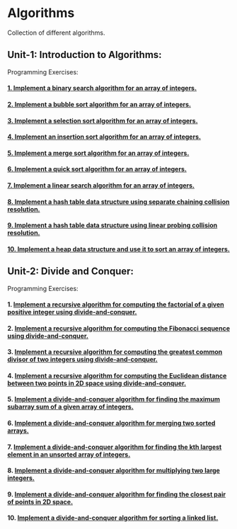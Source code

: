 # Algorithms
Collection of different algorithms.

## Unit-1: Introduction to Algorithms:
Programming Exercises:
#### [1. Implement a binary search algorithm for an array of integers.](https://github.com/manisha-nair28/Algorithms/tree/main/1.%20Binary%20Search)
#### [2. Implement a bubble sort algorithm for an array of integers.](https://github.com/manisha-nair28/Algorithms/tree/main/2.%20Bubble%20Sort)
#### [3. Implement a selection sort algorithm for an array of integers.](https://github.com/manisha-nair28/Algorithms/tree/main/3.%20Selection%20Sort)
#### [4. Implement an insertion sort algorithm for an array of integers.](https://github.com/manisha-nair28/Algorithms/tree/main/4.%20Insertion%20Sort)
#### [5. Implement a merge sort algorithm for an array of integers.](https://github.com/manisha-nair28/Algorithms/tree/main/5.%20Merge%20Sort)
#### [6. Implement a quick sort algorithm for an array of integers.](https://github.com/manisha-nair28/Algorithms/tree/main/6.%20Quick%20Sort)
#### [7. Implement a linear search algorithm for an array of integers.](https://github.com/manisha-nair28/Algorithms/tree/main/7.%20Linear%20Search)
#### [8. Implement a hash table data structure using separate chaining collision resolution.](https://github.com/manisha-nair28/Algorithms/tree/main/8.%20Hash%20table%20(separate%20chaining))
#### [9. Implement a hash table data structure using linear probing collision resolution.](https://github.com/manisha-nair28/Algorithms/tree/main/9.%20Hash%20Table%20(linear%20probing))
#### [10. Implement a heap data structure and use it to sort an array of integers.](https://github.com/manisha-nair28/Algorithms/tree/main/10.%20Heap)

## Unit-2: Divide and Conquer:

Programming Exercises:
#### 1. [Implement a recursive algorithm for computing the factorial of a given positive integer using divide-and-conquer.](https://github.com/manisha-nair28/Algorithms/tree/main/11.%20Factorial)
#### 2. [Implement a recursive algorithm for computing the Fibonacci sequence using divide-and-conquer.](https://github.com/manisha-nair28/Algorithms/tree/main/12.%20Fibonacci)
#### 3. [Implement a recursive algorithm for computing the greatest common divisor of two integers using divide-and-conquer.](https://github.com/manisha-nair28/Algorithms/tree/main/13.%20Greatest%20Common%20Divisor)
#### 4. [Implement a recursive algorithm for computing the Euclidean distance between two points in 2D space using divide-and-conquer.](https://github.com/manisha-nair28/Algorithms/tree/main/14.%20Eucleadian%20Distance)
#### 5. [Implement a divide-and-conquer algorithm for finding the maximum subarray sum of a given array of integers.](https://github.com/manisha-nair28/Algorithms/tree/main/15.%20Maximum%20Subarray)
#### 6. [Implement a divide-and-conquer algorithm for merging two sorted arrays.](https://github.com/manisha-nair28/Algorithms/tree/main/16.%20Sorted%20Array%20Merge)
#### 7. [Implement a divide-and-conquer algorithm for finding the kth largest element in an unsorted array of integers.](https://github.com/manisha-nair28/Algorithms/tree/main/17.%20k%20largest%20element)
#### 8. [Implement a divide-and-conquer algorithm for multiplying two large integers.](https://github.com/manisha-nair28/Algorithms/blob/main/18.%20Integer%20multiplication)
#### 9. [Implement a divide-and-conquer algorithm for finding the closest pair of points in 2D space.](https://github.com/manisha-nair28/Algorithms/tree/main/19.%20Closest%20pair%20of%20points%20)
#### 10. [Implement a divide-and-conquer algorithm for sorting a linked list.](https://github.com/manisha-nair28/Algorithms/tree/main/20.%20Linked%20List%20Sorting)
